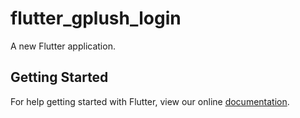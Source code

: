 # flutter_gplush_login

A new Flutter application.

## Getting Started

For help getting started with Flutter, view our online
[documentation](https://flutter.io/).
